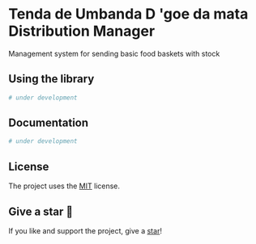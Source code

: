 # Tenda de Umbanda D 'goe da mata Distribution Manager
Management system for sending basic food baskets with stock

## Using the library

```bash
# under development
```
## Documentation
```bash
# under development
```

## License
The project uses the [MIT](https://github.com/LuanBertani/tudm-distribution-manager/blob/master/LICENSE) license.

## Give a star 🌟
If you like and support the project, give a [star](https://github.com/LuanBertani/tudm-distribution-manager)!